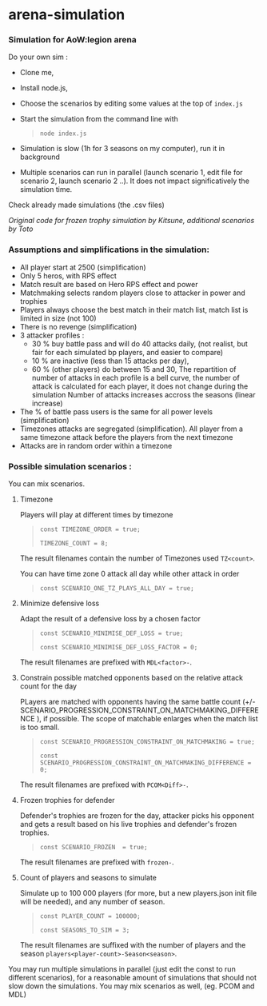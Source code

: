 # arena-simulation

### Simulation for AoW:legion arena

Do your own sim :
- Clone me,
- Install node.js, 
- Choose the scenarios by editing some values at the top of `index.js`
- Start the simulation from the command line with 

    > `node index.js` 


- Simulation is slow (1h for 3 seasons on my computer), run it in background
- Multiple scenarios can run in parallel (launch scenario 1, edit file for scenario 2, launch scenario 2 ..). It does not impact significatively the simulation time.

Check already made simulations (the .csv files)

*Original code for frozen trophy simulation by Kitsune, additional scenarios by Toto*

### Assumptions and simplifications in the simulation:

- All player start at 2500 (simplification)
- Only 5 heros, with RPS effect
- Match result are based on Hero RPS effect and power
- Matchmaking selects random players close to attacker in power and trophies
- Players always choose the best match in their match list, match list is limited in size (not 100)
- There is no revenge (simplification)
- 3 attacker profiles :
    - 30 % buy battle pass and will do 40 attacks daily, (not realist, but fair for each simulated bp players, and easier to compare)
    - 10 % are inactive (less than 15 attacks per day),
    - 60 % (other players) do between 15 and 30,
    The repartition of number of attacks in each profile is a bell curve, the number of attack is calculated for each player, it does not change during the simulation 
    Number of attacks increases accross the seasons (linear increase)
- The % of battle pass users is the same for all power levels (simplification)
- Timezones attacks are segregated (simplification). All player from a same timezone attack before the players from the next timezone
- Attacks are in random order within a timezone

### Possible simulation scenarios :

You can mix scenarios.

1. Timezone

    Players will play at different times by timezone

    > ```const TIMEZONE_ORDER = true;```
    >
    > ```TIMEZONE_COUNT = 8;```

    The result filenames contain the number of Timezones used `TZ<count>`.

    You can have time zone 0 attack all day while other attack in order

    > ```const SCENARIO_ONE_TZ_PLAYS_ALL_DAY = true;```

2. Minimize defensive loss
    
    Adapt the result of a defensive loss by a chosen factor

    > ```const SCENARIO_MINIMISE_DEF_LOSS = true;```
    >
    > ```const SCENARIO_MINIMISE_DEF_LOSS_FACTOR = 0;```


    The result filenames are prefixed with `MDL<factor>-`.

3. Constrain possible matched opponents based on the relative attack count for the day
    
    PLayers are matched with opponents having the same battle count (+/- SCENARIO_PROGRESSION_CONSTRAINT_ON_MATCHMAKING_DIFFERENCE ),  if possible. The scope of matchable enlarges when the match list is too small. 

    > ```const SCENARIO_PROGRESSION_CONSTRAINT_ON_MATCHMAKING = true;``` 
    >
    > ```const SCENARIO_PROGRESSION_CONSTRAINT_ON_MATCHMAKING_DIFFERENCE = 0;``` 

    The result filenames are prefixed with `PCOM<Diff>-`.

4. Frozen trophies for defender
    
    Defender's trophies are frozen for the day, attacker picks his opponent and gets a result based on his live trophies and defender's frozen trophies.

    > ```const SCENARIO_FROZEN  = true;```

    The result filenames are prefixed with `frozen-`.

5. Count of players and seasons to simulate

    Simulate up to 100 000 players (for more, but a new players.json init file will be needed), and any number of season.

    > ```const PLAYER_COUNT = 100000;``` 
    >
    > ```const SEASONS_TO_SIM = 3;```

    The result filenames are suffixed with the number of players and the season  `players<player-count>-Season<season>`.

You may run multiple simulations in parallel (just edit the const to run different scenarios), for a reasonable amount of simulations that should not slow down the simulations. You may mix scenarios as well, (eg. PCOM and MDL)


